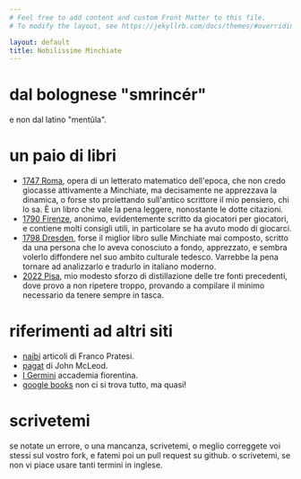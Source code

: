 ```yaml
---
# Feel free to add content and custom Front Matter to this file.
# To modify the layout, see https://jekyllrb.com/docs/themes/#overriding-theme-defaults

layout: default
title: Nobilissime Minchiate
---
```


# dal bolognese "smrincér"

e non dal latino "mentŭla".  

# un paio di libri

* [1747 Roma](/books/1747-Roma.pdf), opera di un letterato matematico
  dell'epoca, che non credo giocasse attivamente a Minchiate, ma decisamente
  ne apprezzava la dinamica, o forse sto proiettando sull'antico scrittore
  il mio pensiero, chi lo sa.  È un libro che vale la pena leggere,
  nonostante le dotte citazioni.
* [1790 Firenze](/books/1790-Firenze.pdf), anonimo, evidentemente scritto da giocatori per giocatori, e contiene molti consigli utili, in particolare se ha avuto modo di giocarci.
* [1798 Dresden](/books/1798-Dresden.pdf), forse il miglior libro sulle
  Minchiate mai composto, scritto da una persona che lo aveva conosciuto a
  fondo, apprezzato, e sembra volerlo diffondere nel suo ambito culturale
  tedesco.  Varrebbe la pena tornare ad analizzarlo e tradurlo in italiano
  moderno.
* [2022 Pisa](/books/2022-Pisa.pdf), mio modesto sforzo di distillazione
  delle tre fonti precedenti, dove provo a non ripetere troppo, provando a
  compilare il minimo necessario da tenere sempre in tasca.

# riferimenti ad altri siti

* [naibi](https://www.naibi.net/) articoli di Franco Pratesi.
* [pagat](https:/\negthinspace/www.pagat.com/) di John McLeod.
* [I Germini](http://germini.altervista.org/) accademia fiorentina.
* [google books](https://books.google.com/) non ci si trova tutto, ma quasi!

# scrivetemi

se notate un errore, o una mancanza, scrivetemi, o meglio correggete voi
stessi sul vostro fork, e fatemi poi un pull request su github.  o
scrivetemi, se non vi piace usare tanti termini in inglese.
